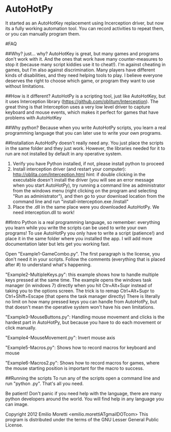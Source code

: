 AutoHotPy
=========

It started as an AutoHotKey replacement using Incerception driver, but now its a fully working automation tool. You can record activities to repeat them, or you can manually program them.

#FAQ

##Why? just... why?
AutoHotKey is great, but many games and programs don't work with it. And the ones that work have many counter-measures to stop it (because many script kiddies use it to cheat!).
I'm against cheating in games, but I'm also against discrimination. Many players have different kinds of disabilities, and they need helping tools to play.
I believe everyone deserves the right to choose which game, or program they want to use without limitations.

##How is it different?
AutoHotPy is a scripting tool, just like AutoHotKey, but it uses Interception library (https://github.com/oblitum/Interception).
The great thing is that Interception uses a very low level driver to capture keyboard and mouse events, which makes it perfect for games that have problems with AutoHotKey

##Why python?
Because when you write AutoHotPy scripts, you learn a real programming language that you can later use to write your own programs.

##Installation
AutoHotPy doesn't really need any. You just place the scripts in the same folder and they just work. However, the libraries needed for it to run are not installed by default in any operative system.

1.    Verify you have Python installed, if not, please install python to proceed
2.    Install interception driver (and restart your computer): http://oblita.com/Interception.html
hint: if double clicking in the executable doesn't install the driver (you will see an error message when you start AutoHotPy), try running a command line as administrator from the windows menu (right clicking on the program and selecting "Run as administrator"), and then go to your download location from the command line and run "install-interception.exe /install"
3.    Place the .dll in the same place were you downloaded AutoHotPy. We need interception.dll to work!


##Intro
Python is a real programming language, so remember: everything you learn while you write the scripts can be used to write your own programs!
To use AutoHotPy you only have to write a script (patience!) and place it in the same folder where you installed the app.
I will add more documentation later but lets get you working fast.


Open "Example1-GameCombo.py". The first paragraph is the license, you don't need it in your scripts.
Follow the comments (everything that is placed after #) to understand what's happening.


"Example2-MultipleKeys.py": this example shows how to handle multiple keys pressed at the same time. 
The example opens the windows task manager (in windows 7) directly when you hit Ctr+Alt+Supr instead of taking you
to the options screen.
The trick is to remap Ctrl+Alt+Supr to Ctrl+Shift+Escape (that opens the task manager directly)
There is literally no limit on how many pressed keys you can handle from AutoHotPy, but that doesn't mean the operative system won't have his own limitations.


"Example3-MouseButtons.py": Handling mouse movement and clicks is the hardest part in AutoHotPy, but because you have to do each movement or click manually.

"Example4-MouseMovement.py": Invert mouse axis

"Example5-Macros.py": Shows how to record macros for keyboard and mouse

"Example6-Macros2.py": Shows how to record macros for games, where the mouse starting position is important for the macro to success.

##Running the scripts
To run any of the scripts open a command line and run "python <yourscript>.py". That's all you need.

Be patient! Don't panic if you need help with the language, there are many python developers around the world.
You will find help in any language you can image.



Copyright 2012 Emilio Moretti <emilio.morettiATgmailDOTcom>
This program is distributed under the terms of the GNU Lesser General Public License.
